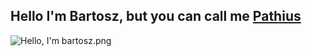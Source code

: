 ## Hello I'm Bartosz, but you can call me [Pathius](https://pathius.github.io/)

<img src="/Pathius/Pathius/blob/main/Hello,%20I'm%20bartosz.png?raw=true" alt="Hello, I'm bartosz.png">
